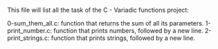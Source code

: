 This file will list all the task of the C - Variadic functions project:

0-sum_them_all.c: function that returns the sum of all its parameters.
1-print_number.c: function that prints numbers, followed by a new line.
2-print_strings.c: function that prints strings, followed by a new line.
